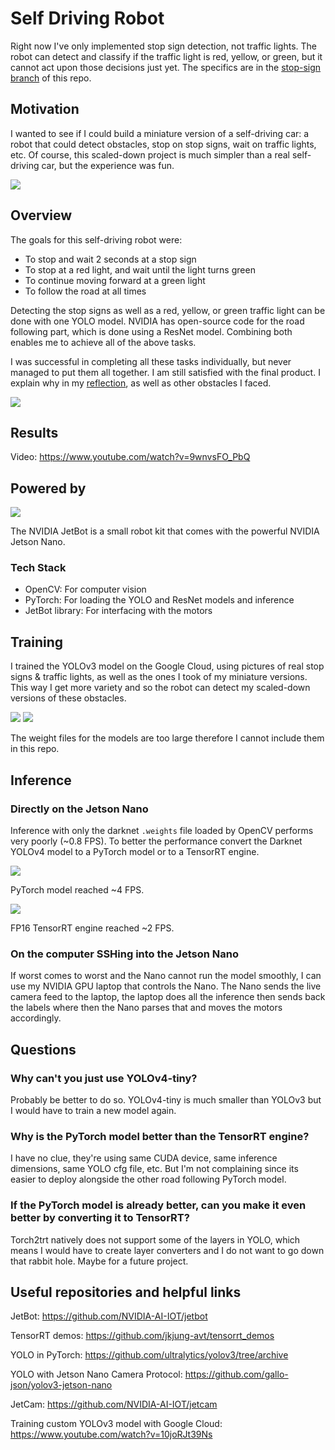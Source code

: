 # Self Driving Robot

Right now I've only implemented stop sign detection, not traffic lights. The robot can detect and classify if the traffic light is red, yellow, or green, but it cannot act upon those decisions just yet. The specifics are in the [stop-sign branch](https://github.com/gallo-json/self-driving-robot/tree/stop-sign) of this repo.

## Motivation

I wanted to see if I could build a miniature version of a self-driving car: a robot that could detect obstacles, stop on stop signs, wait on traffic lights, etc. Of course, this scaled-down project is much simpler than a real self-driving car, but the experience was fun.

![](resources/real-self-driving-car.gif)

## Overview

The goals for this self-driving robot were:

- To stop and wait 2 seconds at a stop sign
- To stop at a red light, and wait until the light turns green
- To continue moving forward at a green light
- To follow the road at all times

Detecting the stop signs as well as a red, yellow, or green traffic light can be done with one YOLO model. NVIDIA has open-source code for the road following part, which is done using a ResNet model. Combining both enables me to achieve all of the above tasks. 

I was successful in completing all these tasks individually, but never managed to put them all together. I am still satisfied with the final product. I explain why in my [reflection](resources/Reflection.md), as well as other obstacles I faced.

![](resources/track-1.jpg)

## Results

Video: https://www.youtube.com/watch?v=9wnvsFO_PbQ

## Powered by
![](resources/tech-stack.png)

The NVIDIA JetBot is a small robot kit that comes with the powerful NVIDIA Jetson Nano.

### Tech Stack

- OpenCV: For computer vision
- PyTorch: For loading the YOLO and ResNet models and inference
- JetBot library: For interfacing with the motors

## Training

I trained the YOLOv3 model on the Google Cloud, using pictures of real stop signs & traffic lights, as well as the ones I took of my miniature versions. This way I get more variety and so the robot can detect my scaled-down versions of these obstacles.

![](resources/stop-sign.jpeg)
![](resources/traffic-lights.jpg)

The weight files for the models are too large therefore I cannot include them in this repo.

## Inference
### Directly on the Jetson Nano

Inference with only the darknet `.weights` file loaded by OpenCV performs very poorly (~0.8 FPS). To better the performance convert the Darknet YOLOv4 model to a PyTorch model or to a TensorRT engine.

![](resources/YOLO-2-torch.png)

PyTorch model reached ~4 FPS.

![](resources/YOLO-2-tensorrt.png)

FP16 TensorRT engine reached ~2 FPS.

### On the computer SSHing into the Jetson Nano

If worst comes to worst and the Nano cannot run the model smoothly, I can use my NVIDIA GPU laptop that controls the Nano. The Nano sends the live camera feed to the laptop, the laptop does all the inference then sends back the labels where then the Nano parses that and moves the motors accordingly.

## Questions

### Why can't you just use YOLOv4-tiny?

Probably be better to do so. YOLOv4-tiny is much smaller than YOLOv3 but I would have to train a new model again.

### Why is the PyTorch model better than the TensorRT engine?

I have no clue, they're using same CUDA device, same inference dimensions, same YOLO cfg file, etc. But I'm not complaining since its easier to deploy alongside the other road following PyTorch model.

### If the PyTorch model is already better, can you make it even better by converting it to TensorRT?

Torch2trt natively does not support some of the layers in YOLO, which means I would have to create layer converters and I do not want to go down that rabbit hole. Maybe for a future project.

## Useful repositories and helpful links

JetBot: https://github.com/NVIDIA-AI-IOT/jetbot

TensorRT demos: https://github.com/jkjung-avt/tensorrt_demos

YOLO in PyTorch: https://github.com/ultralytics/yolov3/tree/archive

YOLO with Jetson Nano Camera Protocol: https://github.com/gallo-json/yolov3-jetson-nano 

JetCam: https://github.com/NVIDIA-AI-IOT/jetcam

Training custom YOLOv3 model with Google Cloud: https://www.youtube.com/watch?v=10joRJt39Ns 